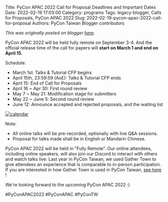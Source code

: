 Title: PyCon APAC 2022 Call for Proposal Deadlines and Important Dates
Date: 2022-02-19 17:03:00
Category: programs
Tags: legacy-blogger, Calls for Proposals, PyCon APAC 2022
Slug: 2022-02-19-pycon-apac-2022-call-for-proposal
Authors: PyCon Taiwan Blogger contributors

*This was originally posted on blogger [here](https://pycontw.blogspot.com/2022/02/pycon-apac-2022-call-for-proposal.html)*.

<!--more-->

PyCon APAC 2022 will be held fully remote on September 3-4. And the official release time of the call for papers will **start on March 1 and end on April 15.**

Schedule:

* March 1st: Talks & Tutorial CFP begins
* April 15th, 23:59:59 (AoE): Talks & Tutorial CFP ends
* April 15: End of Call for Proposals
* April 16 ~ Apr 30: First round review
* May 7 ~ May 21: Modification stage for submitters
* May 22 ~ June 5: Second round review
* June 12: Announce accepted and rejected proposals, and the waiting list

[![calendar](https://blogger.googleusercontent.com/img/a/AVvXsEgE0UkZxCrDX_iHi-5Vge3EjTN8KjF1NFAqtwEIOt0JhC_pvIiMhTxnEI0hzhSFtqYPaz6nfNfieVa8OPKg01m-6KIatMiXOdIDF6H5awkWoxKyQ6n7__Ows1r9oyefw-FDjafa-U6WH71g8xMqZu3zypLR4-rSyIkcBganKBM7spiq79UX9ASbprTW=w425-h489)](https://blogger.googleusercontent.com/img/a/AVvXsEgE0UkZxCrDX_iHi-5Vge3EjTN8KjF1NFAqtwEIOt0JhC_pvIiMhTxnEI0hzhSFtqYPaz6nfNfieVa8OPKg01m-6KIatMiXOdIDF6H5awkWoxKyQ6n7__Ows1r9oyefw-FDjafa-U6WH71g8xMqZu3zypLR4-rSyIkcBganKBM7spiq79UX9ASbprTW)

Note:

* All online talks will be pre-recorded, optionally with live Q&A sessions.
* Proposal for talks made shall be in English or Mandarin Chinese.

PyCon APAC 2022 will be held in "Fully Remote". Our online attendees, including online speakers, will also join our Discord to interact with others and watch talks live. Last year in PyCon Taiwan, we used Gather Town to give attendees an experience that is comparable to in-person participation. If you are interested in how Gather Town is used in PyCon Taiwan, [see here](https://pycontw.blogspot.com/2022/01/how-pycon-taiwan-uses-gather-town-to.html) !

 We're looking forward to the upcoming PyCon APAC 2022 :)

 #PyConAPAC2022  #PyConAPAC #PyConTW
